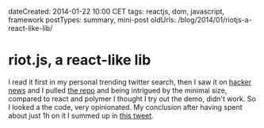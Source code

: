 dateCreated: 2014-01-22 10:00 CET
tags: reactjs, dom, javascript, framework
postTypes: summary, mini-post
oldUrls: /blog/2014/01/riotjs-a-react-like-lib/

# riot.js, a react-like lib

I read it first in my personal trending twitter search, then I saw it on [hacker news][1] 
and I pulled [the repo][2] and being intrigued by the minimal size, compared to react and polymer
I thought I try out the demo, didn't work. So I looked a the code, very opinionated.
My conclusion after having spent about just 1h on it I summed up in [this tweet][3].

[1]: https://news.ycombinator.com/item?id=8928433
[2]: https://github.com/muut/riotjs
[3]: https://twitter.com/wolframkriesing/status/558248934985195520
